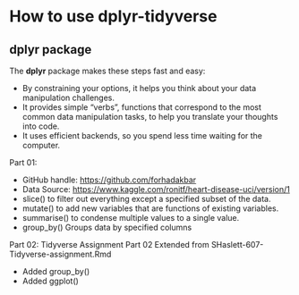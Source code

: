 # How to use dplyr-tidyverse

## **dplyr** package

The **dplyr** package makes these steps fast and easy:

* By constraining your options, it helps you think about your data manipulation challenges.
* It provides simple “verbs”, functions that correspond to the most common data manipulation tasks, to help you translate your thoughts into code.
* It uses efficient backends, so you spend less time waiting for the computer.

Part 01: 
* GitHub handle: https://github.com/forhadakbar
* Data Source: https://www.kaggle.com/ronitf/heart-disease-uci/version/1
* slice() to filter out everything except a specified subset of the data.
* mutate() to add new variables that are functions of existing variables.
* summarise() to condense multiple values to a single value.
* group_by() Groups data by specified columns

Part 02: Tidyverse Assignment Part 02 Extended from SHaslett-607-Tidyverse-assignment.Rmd
* Added group_by()
* Added ggplot()

